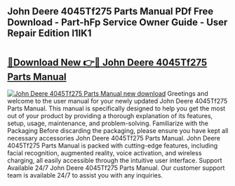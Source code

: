 ## John Deere 4045Tf275 Parts Manual PDf Free Download - Part-hFp Service Owner Guide - User Repair Edition l1IK1

# <h2><a href="http://bc96602.oget.top/?id=John+Deere+4045Tf275+Parts+Manual">🔗Download New 👉🔴 John Deere 4045Tf275 Parts Manual</a></h2>

[![John Deere 4045Tf275 Parts Manual new download](https://i.imgur.com/5g1atiW.png)](http://bc96602.oget.top/?id=John+Deere+4045Tf275+Parts+Manual)
Greetings and welcome to the user manual for your newly updated John Deere 4045Tf275 Parts Manual. This manual is specifically designed to help you get the most out of your product by providing a thorough explanation of its features, setup, usage, maintenance, and problem-solving. Familiarize with the Packaging Before discarding the packaging, please ensure you have kept all necessary accessories John Deere 4045Tf275 Parts Manual. John Deere 4045Tf275 Parts Manual is packed with cutting-edge features, including facial recognition, augmented reality, voice activation, and wireless charging, all easily accessible through the intuitive user interface. Support Available 24/7 John Deere 4045Tf275 Parts Manual. Our customer support team is available 24/7 to assist you with any inquiries.
